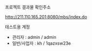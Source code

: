프로젝트 결과물 확인주소

http://211.110.165.201:8080/mbs/index.do

테스트용 계정
 - 관리자 : admin / admin
 - 일반/사업자 : kh / 1qazxsw23e
